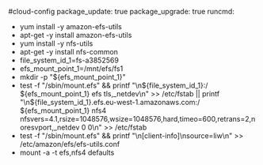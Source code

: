 #cloud-config
package_update: true
package_upgrade: true
runcmd:
- yum install -y amazon-efs-utils
- apt-get -y install amazon-efs-utils
- yum install -y nfs-utils
- apt-get -y install nfs-common
- file_system_id_1=fs-a3852569
- efs_mount_point_1=/mnt/efs/fs1
- mkdir -p "${efs_mount_point_1}"
- test -f "/sbin/mount.efs" && printf "\n${file_system_id_1}:/ ${efs_mount_point_1} efs tls,_netdev\n" >> /etc/fstab || printf "\n${file_system_id_1}.efs.eu-west-1.amazonaws.com:/ ${efs_mount_point_1} nfs4 nfsvers=4.1,rsize=1048576,wsize=1048576,hard,timeo=600,retrans=2,noresvport,_netdev 0 0\n" >> /etc/fstab
- test -f "/sbin/mount.efs" && printf "\n[client-info]\nsource=liw\n" >> /etc/amazon/efs/efs-utils.conf
- mount -a -t efs,nfs4 defaults
